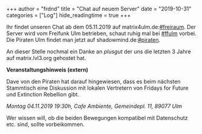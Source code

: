 +++
author = "frdnd"
title = "Chat auf neuem Server"
date = "2019-10-31"
categories = ["Log"]
hide_readingtime = true
+++

Ihr findet unseren Chat ab dem 05.11.2019 auf matrix4ulm.de:[#freiraum](https://riot.matrix4ulm.de/#/room/#freiraum:server.matrix4ulm.de). Der Server wird vom Freifunk Ulm betrieben, schaut ruhig mal bei [#ffulm](https://riot.matrix4ulm.de/#/room/#ffulm:server.matrix4ulm.de) vorbei. Die Piraten Ulm findet man jetzt auf shadowmind.de:[#piraten](https://riot.matrix4ulm.de/#/room/#piraten:shadowmind.de). 

An dieser Stelle nochmal ein Danke an *plusgut* der uns die letzten 3 Jahre auf matrix.lvl3.org gehostet hat.

**Veranstaltungshinweis (extern)**

Dave von den Piraten hat darauf hingewiesen, dass es beim nächsten Stammtisch eine Diskussion mit lokalen Vertretern von Fridays for Future und Extinction Rebellion gibt. 

*Montag 04.11.2019 19:30h, Cafe Ambiente, Gemeindepl. 11, 89077 Ulm*

Wer wissen will, ob die beiden Bewegungen kompatibel mit Datenschutz etc. sind, sollte vorbeikommen.